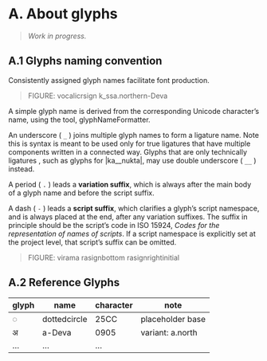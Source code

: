 # A. About glyphs

> _Work in progress._

## A.1 Glyphs naming convention

Consistently assigned glyph names facilitate font production.

> FIGURE:
> vocalicrsign
> k_ssa.northern-Deva

A simple glyph name is derived from the corresponding Unicode character’s name, using the tool, glyphNameFormatter. <!-- [something about glyphsNameFormatter, where it can be found, how it works, etc] -->

An underscore ( `_` ) joins multiple glyph names to form a ligature name. Note this is syntax is meant to be used only for true ligatures that have multiple components written in a connected way. Glyphs that are only technically ligatures <!-- [what constitutes a technical ligature?]-->, such as glyphs for |ka__nukta|, may use double underscore ( `__` ) instead.

A period ( `.` ) leads a **variation suffix**, which is always after the main body of a glyph name and before the script suffix.

A dash ( `-` ) leads a **script suffix**, which clarifies a glyph’s script namespace, and is always placed at the end, after any variation suffixes. The suffix in principle should be the script’s code in ISO 15924, _Codes for the representation of names of scripts_. If a script namespace is explicitly set at the project level, that script’s suffix can be omitted.

> FIGURE:
> virama
> rasignbottom
> rasignrightinitial

<!-- A dependent sign or conjoining form of a base is systematically named with `sign` suffixed to the base’s name, if it has a corresponding base. It might have a conventional name as well. But how is a base named? -->

## A.2 Reference Glyphs

glyph | name | character | note
-- | -- | -- | --
◌ | dottedcircle | 25CC | placeholder base
अ | a-Deva | 0905 | variant: a.north
… | … | … |

<!-- Three levels of naming clarity:
- Names with a modifier: dental t, retroflex t (doesn’t work well in composite names)
- Unicode-style letter name transliteration (dental t: t, retroflex t: tt)
- language-specific word transcription (Tamil, etc: th, t). Note the former doesn’t work in words. -->
